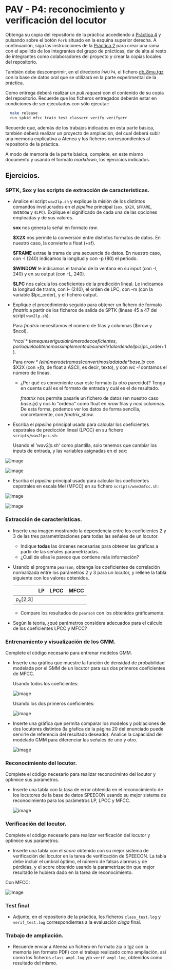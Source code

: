 PAV - P4: reconocimiento y verificación del locutor
===================================================

Obtenga su copia del repositorio de la práctica accediendo a [Práctica 4](https://github.com/albino-pav/P4)
y pulsando sobre el botón `Fork` situado en la esquina superior derecha. A continuación, siga las
instrucciones de la [Práctica 2](https://github.com/albino-pav/P2) para crear una rama con el apellido de
los integrantes del grupo de prácticas, dar de alta al resto de integrantes como colaboradores del proyecto
y crear la copias locales del repositorio.

También debe descomprimir, en el directorio `PAV/P4`, el fichero [db_8mu.tgz](https://atenea.upc.edu/pluginfile.php/3145524/mod_assign/introattachment/0/spk_8mu.tgz?forcedownload=1)
con la base de datos oral que se utilizará en la parte experimental de la práctica.

Como entrega deberá realizar un *pull request* con el contenido de su copia del repositorio. Recuerde
que los ficheros entregados deberán estar en condiciones de ser ejecutados con sólo ejecutar:

~~~~~~~~~~~~~~~~~~~~~~~~~~~~~~~~~~~~~~~~~~~~~~~~~~~~~.sh
  make release
  run_spkid mfcc train test classerr verify verifyerr
~~~~~~~~~~~~~~~~~~~~~~~~~~~~~~~~~~~~~~~~~~~~~~~~~~~~~

Recuerde que, además de los trabajos indicados en esta parte básica, también deberá realizar un proyecto
de ampliación, del cual deberá subir una memoria explicativa a Atenea y los ficheros correspondientes al
repositorio de la práctica.

A modo de memoria de la parte básica, complete, en este mismo documento y usando el formato *markdown*, los
ejercicios indicados.

## Ejercicios.

### SPTK, Sox y los scripts de extracción de características.

- Analice el script `wav2lp.sh` y explique la misión de los distintos comandos involucrados en el *pipeline*
  principal (`sox`, `$X2X`, `$FRAME`, `$WINDOW` y `$LPC`). Explique el significado de cada una de las 
  opciones empleadas y de sus valores.
  
  **sox** nos genera la señal en formato *raw*.
  
  **$X2X** nos permite la conversión entre distintos formatos de datos. En nuestro caso, la convierte a float (+sf).
  
  **$FRAME** extrae la trama de una secuencia de datos. En nuestro caso, con -l (240) indicamos la longitud y con -p (80) el periodo.
  
  **$WINDOW** le indicamos el tamaño de la ventana en su input (con -l, 240) y en su output (con -L, 240).
  
  **$LPC** nos calcula los coeficientes de la predicción lineal. Le indicamos la longitud de trama, con l- (240), el orden de LPC, con -m (con la variable $lpc_order), y el fichero output.

- Explique el procedimiento seguido para obtener un fichero de formato *fmatrix* a partir de los ficheros de
  salida de SPTK (líneas 45 a 47 del script `wav2lp.sh`).
  
  Para *fmatrix* necesitamos el número de filas y columnas ($nrow y $ncol). 
  
  *$ncol* tiene que ser igual al número de coeficientes, por lo que la obtenemos simplemente de sumarle 1 al orden del lpc ($lpc_order+1).
  
  Para *$nrow* (el número de tramas) convertimos la data de *$base.lp* con $X2X (con *+fa*, de float a ASCII, es decir, texto), y con *wc -l* contamos el número de líneas. 

  * ¿Por qué es conveniente usar este formato (u otro parecido)? Tenga en cuenta cuál es el formato de
    entrada y cuál es el de resultado.
    
    *fmatrix* nos permite pasarle un fichero de datos (en nuestro caso *base.lp*) y nos lo "ordena" como float en *nrow* filas y *ncol* columnas. De esta forma, podemos ver los datos de forma sencilla, concretamente, con *fmatrix_show*.

- Escriba el *pipeline* principal usado para calcular los coeficientes cepstrales de predicción lineal
  (LPCC) en su fichero <code>scripts/wav2lpcc.sh</code>:
  
  Usando el *'wav2lp.sh'* como plantilla, solo tenemos que cambiar los inputs de entrada, y las variables asignadas en el *sox*:
  
![image](https://user-images.githubusercontent.com/80445439/120103766-8d2d4c80-c151-11eb-99e6-657bf6ccd660.png)

![image](https://user-images.githubusercontent.com/80445439/120103775-99b1a500-c151-11eb-9a9b-b6f81c034202.png)

- Escriba el *pipeline* principal usado para calcular los coeficientes cepstrales en escala Mel (MFCC) en su
  fichero <code>scripts/wav2mfcc.sh</code>:

![image](https://user-images.githubusercontent.com/80445439/120103811-bcdc5480-c151-11eb-9ed4-be67cb77e45f.png)

![image](https://user-images.githubusercontent.com/80445439/120103821-c2d23580-c151-11eb-883b-c440f9ed0da0.png)

### Extracción de características.

- Inserte una imagen mostrando la dependencia entre los coeficientes 2 y 3 de las tres parametrizaciones
  para todas las señales de un locutor.
  
  + Indique **todas** las órdenes necesarias para obtener las gráficas a partir de las señales 
    parametrizadas.
  + ¿Cuál de ellas le parece que contiene más información?

- Usando el programa <code>pearson</code>, obtenga los coeficientes de correlación normalizada entre los
  parámetros 2 y 3 para un locutor, y rellene la tabla siguiente con los valores obtenidos.

  |                        | LP   | LPCC | MFCC |
  |------------------------|:----:|:----:|:----:|
  | &rho;<sub>x</sub>[2,3] |      |      |      |
  
  + Compare los resultados de <code>pearson</code> con los obtenidos gráficamente.
  
- Según la teoría, ¿qué parámetros considera adecuados para el cálculo de los coeficientes LPCC y MFCC?

### Entrenamiento y visualización de los GMM.

Complete el código necesario para entrenar modelos GMM.

- Inserte una gráfica que muestre la función de densidad de probabilidad modelada por el GMM de un locutor
  para sus dos primeros coeficientes de MFCC.
  
  Usando todos los coeficientes: 
  
  ![image](https://user-images.githubusercontent.com/80445439/120115345-92a38a80-c183-11eb-8e92-3bf5740132aa.png)

  Usando los dos primeros coeficientes:
  
  ![image](https://user-images.githubusercontent.com/80445439/120115390-b9fa5780-c183-11eb-8452-383207c26cbc.png)

  
- Inserte una gráfica que permita comparar los modelos y poblaciones de dos locutores distintos (la gŕafica
  de la página 20 del enunciado puede servirle de referencia del resultado deseado). Analice la capacidad
  del modelado GMM para diferenciar las señales de uno y otro.
  
  ![image](https://user-images.githubusercontent.com/80445439/120116085-b4ead780-c186-11eb-94e7-50181e23fac3.png)


### Reconocimiento del locutor.

Complete el código necesario para realizar reconociminto del locutor y optimice sus parámetros.

- Inserte una tabla con la tasa de error obtenida en el reconocimiento de los locutores de la base de datos
  SPEECON usando su mejor sistema de reconocimiento para los parámetros LP, LPCC y MFCC.
  
  ![image](https://user-images.githubusercontent.com/80445439/120115049-43a92580-c182-11eb-858a-85e6e27a1543.png)


### Verificación del locutor.

Complete el código necesario para realizar verificación del locutor y optimice sus parámetros.

- Inserte una tabla con el *score* obtenido con su mejor sistema de verificación del locutor en la tarea
  de verificación de SPEECON. La tabla debe incluir el umbral óptimo, el número de falsas alarmas y de
  pérdidas, y el score obtenido usando la parametrización que mejor resultado le hubiera dado en la tarea
  de reconocimiento.
 
 Con MFCC:
 
![image](https://user-images.githubusercontent.com/80445439/120115607-b3201480-c184-11eb-8aab-5eaf894e56fe.png)

 
### Test final

- Adjunte, en el repositorio de la práctica, los ficheros `class_test.log` y `verif_test.log` 
  correspondientes a la evaluación *ciega* final.

### Trabajo de ampliación.

- Recuerde enviar a Atenea un fichero en formato zip o tgz con la memoria (en formato PDF) con el trabajo 
  realizado como ampliación, así como los ficheros `class_ampl.log` y/o `verif_ampl.log`, obtenidos como 
  resultado del mismo.
